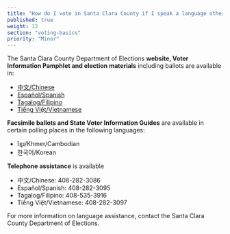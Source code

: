 ```yaml
---
title: "How do I vote in Santa Clara County if I speak a language other than English?"
published: true
weight: 12
section: "voting-basics"
priority: "Minor"
---
```


The Santa Clara County Department of Elections **website, Voter Information Pamphlet and election materials** including ballots are available in:  

- [中文/Chinese](https://www.sccgov.org/sites/rov/Chinese/Pages/default.aspx)  
- [Español/Spanish](https://www.sccgov.org/sites/rov/Spanish/Pages/default.aspx)  
- [Tagalog/Filipino](https://www.sccgov.org/sites/rov/Tagalog/Pages/default.aspx)  
- [Tiếng Việt/Vietnamese](https://www.sccgov.org/sites/rov/Vietnamese/Pages/default.aspx)  

**Facsimile ballots and State Voter Information Guides** are available in certain polling places in the following languages:  

- ខ្មែរ/Khmer/Cambodian  
- 한국어/Korean  

**Telephone assistance** is available  

- 中文/Chinese: 408-282-3086  
- Español/Spanish: 408-282-3095  
- Tagalog/Filipino: 408-535-3916  
- Tiếng Việt/Vietnamese: 408-282-3097  

For more information on language assistance, contact the Santa Clara County Department of Elections.